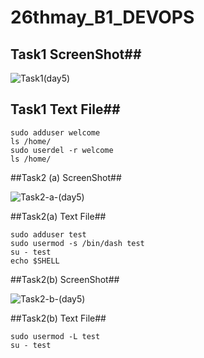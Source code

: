 # 26thmay_B1_DEVOPS



## Task1 ScreenShot##


![Task1(day5)](https://user-images.githubusercontent.com/68742521/120134903-bd75f900-c1ec-11eb-99af-5db9e25ecb36.png)



## Task1 Text File##


```
sudo adduser welcome
ls /home/
sudo userdel -r welcome
ls /home/
```


##Task2 (a) ScreenShot##



![Task2-a-(day5)](https://user-images.githubusercontent.com/68742521/120260682-01800100-c2b4-11eb-830b-ef4029288985.png)






##Task2(a) Text File##



```
sudo adduser test
sudo usermod -s /bin/dash test
su - test
echo $SHELL
```




##Task2(b) ScreenShot##



![Task2-b-(day5)](https://user-images.githubusercontent.com/68742521/120260823-44da6f80-c2b4-11eb-9f6c-48b5e0a30390.png)




##Task2(b) Text File##



```
sudo usermod -L test
su - test
```
